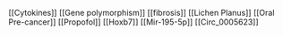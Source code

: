 [[Cytokines]]
[[Gene polymorphism]]
[[fibrosis]]
[[Lichen Planus]]
[[Oral Pre-cancer]]
[[Propofol]]
[[Hoxb7]]
[[Mir-195-5p]]
[[Circ_0005623]]
